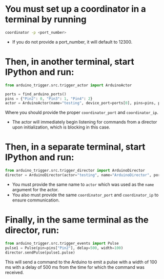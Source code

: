# You must set up a coordinator in a terminal by running
```bash
coordinator -p <port_number>
```

- If you do not provide a port_number, it will default to 12300.

# Then, in another terminal, start IPython and run:
``` python
from arduino_trigger.src.trigger_actor import ArduinoActor

ports = find_arduino_ports()
pins = {"Pin2": 0, "Pin3": 1, "Pin4": 2}
actor = ArduinoActor(name="testing", device_port=ports[0], pins=pins, port=<coordinator_port>, host=<"coordinator_ip">)
```

Where you should provide the proper `coordinator_port` and `coordinator_ip`.

- The actor will immediately begin listening for commands from a director upon initialization, which is blocking in this case.

# Then, in a separate terminal, start IPython and run:
``` python
from arduino_trigger.src.trigger_director import ArduinoDirector
director = ArduinoDirector(actor="testing", name="ArduinoDirector", port=<coordinator_port>, host=<"host_ip">)
```

- You must provide the same name to `actor` which was used as the `name` argument for the actor.
- You also must provide the same `coordinator_port` and `coordinator_ip` to ensure communication.

# Finally, in the same terminal as the director, run:
``` python
from arduino_trigger.src.trigger_events import Pulse
pulse1 = Pulse(pin=pins["Pin2"], delay=500, width=100)
director.sendPulse(pulse1.pulse)
```

This will send a command to the Arduino to emit a pulse with a width of 100 ms with a delay of 500 ms from the time for which the command was received.
